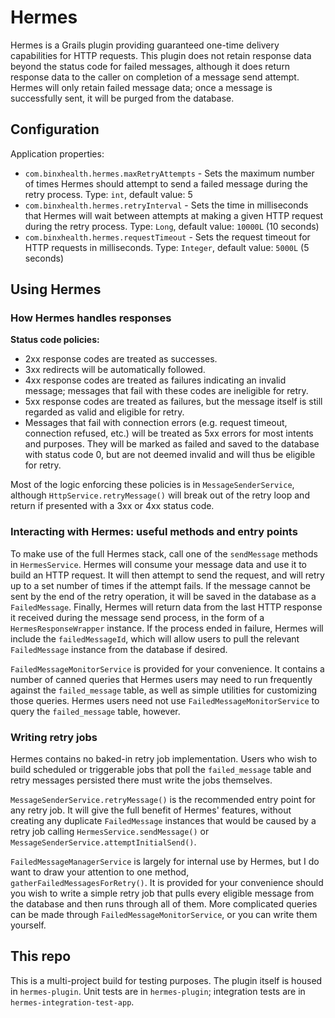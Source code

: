 # Hermes

Hermes is a Grails plugin providing guaranteed one-time delivery capabilities for HTTP requests.  This plugin does not
retain response data beyond the status code for failed messages, although it does return response data to the caller on
completion of a message send attempt.  Hermes will only retain failed message data; once a message is successfully sent,
it will be purged from the database.

## Configuration

Application properties:

* `com.binxhealth.hermes.maxRetryAttempts` - Sets the maximum number of times Hermes should attempt to send a failed
message during the retry process.  Type: `int`, default value: 5
* `com.binxhealth.hermes.retryInterval` - Sets the time in milliseconds that Hermes will wait between attempts at
making a given HTTP request during the retry process.  Type: `Long`, default value: `10000L` (10 seconds)
* `com.binxhealth.hermes.requestTimeout` - Sets the request timeout for HTTP requests in milliseconds.  Type:
`Integer`, default value: `5000L` (5 seconds)

## Using Hermes

### How Hermes handles responses

**Status code policies:**

* 2xx response codes are treated as successes.
* 3xx redirects will be automatically followed.
* 4xx response codes are treated as failures indicating an invalid message; messages that fail with these
codes are ineligible for retry.
* 5xx response codes are treated as failures, but the message itself is still regarded as valid and eligible for
retry.
* Messages that fail with connection errors (e.g. request timeout, connection refused, etc.) will be treated as 5xx
errors for most intents and purposes.  They will be marked as failed and saved to the database with status code 0,
but are not deemed invalid and will thus be eligible for retry.

Most of the logic enforcing these policies is in `MessageSenderService`, although `HttpService.retryMessage()` will
break out of the retry loop and return if presented with a 3xx or 4xx status code.

### Interacting with Hermes: useful methods and entry points

To make use of the full Hermes stack, call one of the `sendMessage` methods in `HermesService`.  Hermes will consume
your message data and use it to build an HTTP request.  It will then attempt to send the request, and will retry up to
a set number of times if the attempt fails.  If the message cannot be sent by the end of the retry operation, it will
be saved in the database as a `FailedMessage`.  Finally, Hermes will return data from the last HTTP response it received
during the message send process, in the form of a `HermesResponseWrapper` instance.  If the process ended in failure,
Hermes will include the `failedMessageId`, which will allow users to pull the relevant `FailedMessage` instance from
the database if desired.

`FailedMessageMonitorService` is provided for your convenience.  It contains a number of canned queries that Hermes
users may need to run frequently against the `failed_message` table, as well as simple utilities for customizing
those queries.  Hermes users need not use `FailedMessageMonitorService` to query the `failed_message` table,
however.

### Writing retry jobs

Hermes contains no baked-in retry job implementation.  Users who wish to build scheduled or triggerable jobs that poll
the `failed_message` table and retry messages persisted there must write the jobs themselves.

`MessageSenderService.retryMessage()` is the recommended entry point for any retry job.  It will give the full benefit
of Hermes' features, without creating any duplicate `FailedMessage` instances that would be caused by a retry job
calling `HermesService.sendMessage()` or `MessageSenderService.attemptInitialSend()`.

`FailedMessageManagerService` is largely for internal use by Hermes, but I do want to draw your attention to one
method, `gatherFailedMessagesForRetry()`.  It is provided for your convenience should you wish to write a simple retry
job that pulls every eligible message from the database and then runs through all of them.  More complicated queries
can be made through `FailedMessageMonitorService`, or you can write them yourself.

## This repo

This is a multi-project build for testing purposes.  The plugin itself is housed in `hermes-plugin`.  Unit tests are
in `hermes-plugin`; integration tests are in `hermes-integration-test-app`.
